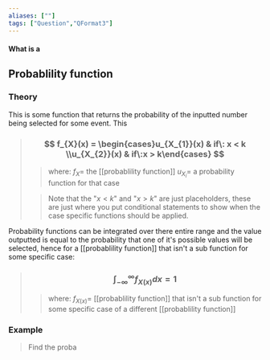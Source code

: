 ```yaml
---
aliases: [""]
tags: ["Question","QFormat3"]
---
```


#### What is a
## Probablility function
### Theory
This is some function that returns the probability of the inputted number being selected for some event. This

> ### $$ f_{X}(x) = \begin{cases}u_{X_{1}}(x) & if\: x < k  \\u_{X_{2}}(x) & if\:x > k\end{cases} $$ 
>> where:
>> $f_{X}=$ the [[probablility function]]
>> $u_{X_{i}}=$ a probability function for that case
>
>> Note that the "$x<k$" and  "$x>k$" are just placeholders, these are just where you put conditional statements to show when the case specific functions should be applied.

Probability functions can be integrated over there entire range and the value outputted is equal to the probability that one of it's possible values will be selected, hence for a [[probablility function]] that isn't a sub function for some specific case:

> ### $$ \int^{\infty}_{-\infty} f_{X(x)} dx = 1 $$ 
>> where:
>> $f_{X(x)}=$ [[probablility function]] that isn't a sub function for some specific case of a different [[probablility function]]

### Example
> Find the proba
